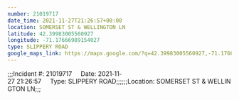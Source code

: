 ```yaml
---
number: 21019717
date_time: 2021-11-27T21:26:57+00:00
location: SOMERSET ST & WELLINGTON LN
latitude: 42.39983005560927
longitude: -71.17666989154027
type: SLIPPERY ROAD
google_maps_link: https://maps.google.com/?q=42.39983005560927,-71.17666989154027
---
```


;;;Incident #: 21019717     Date: 2021‐11‐27 21:26:57     Type: SLIPPERY ROAD;;;;;;Location: SOMERSET ST & WELLINGTON LN;;;
